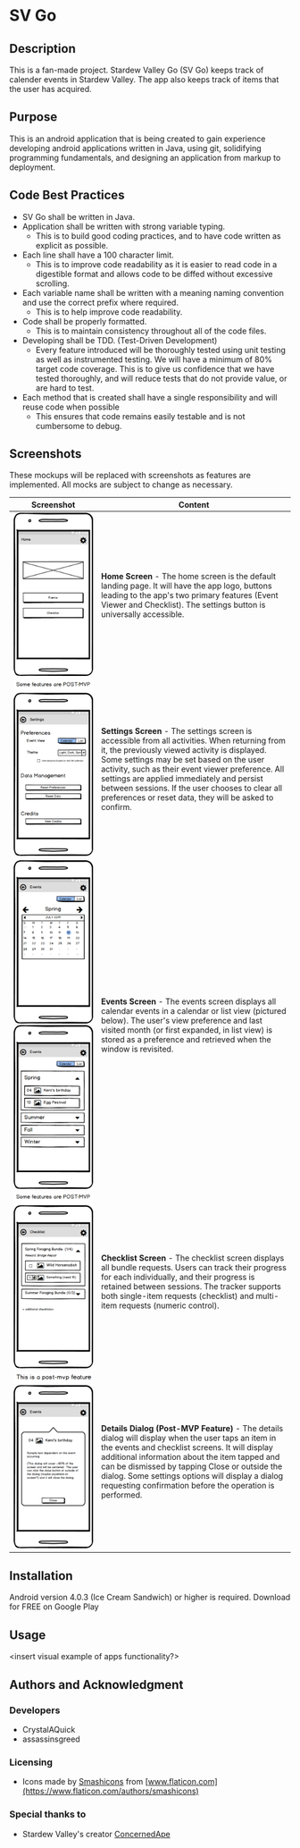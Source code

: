 # SV Go

## Description
This is a fan-made project.
Stardew Valley Go (SV Go) keeps track of calender events in Stardew Valley.
The app also keeps track of items that the user has acquired.

## Purpose
This is an android application that is being created to gain experience developing android
applications written in Java, using git, solidifying programming fundamentals, and designing
an application from markup to deployment.

## Code Best Practices
  * SV Go shall be written in Java.
  * Application shall be written with strong variable typing.
     * This is to build good coding practices, and to have code written as explicit as possible.
  * Each line shall have a 100 character limit.
     * This is to improve code readability as it is easier to read code in a digestible format and
     allows code to be diffed without excessive scrolling.
  * Each variable name shall be written with a meaning naming convention and use the correct prefix
  where required.
     * This is to help improve code readability.
  * Code shall be properly formatted.
     * This is to maintain consistency throughout all of the code files.
  * Developing shall be TDD. (Test-Driven Development)
     *  Every feature introduced will be thoroughly tested using unit testing as well as
     instrumented testing. We will have a minimum of 80% target code coverage. This is to give us
     confidence that we have tested thoroughly, and will reduce tests that do not provide value,
     or are hard to test.
  * Each method that is created shall have a single responsibility and will reuse code when possible
     * This ensures that code remains easily testable and is not cumbersome to debug.

## Screenshots
These mockups will be replaced with screenshots as features are implemented. All mocks are subject to change as necessary.

| Screenshot | Content |
| ---------- | ------- |
![Main Activity](/app/src/main/res/ui-mocks/MainActivity.png "Main Activity") | **Home Screen** - The home screen is the default landing page. It will have the app logo, buttons leading to the app's two primary features (Event Viewer and Checklist). The settings button is universally accessible.
![Settings Activity](/app/src/main/res/ui-mocks/Settings.png "Settings Activity") | **Settings Screen** - The settings screen is accessible from all activities. When returning from it, the previously viewed activity is displayed. Some settings may be set based on the user activity, such as their event viewer preference. All settings are applied immediately and persist between sessions. If the user chooses to clear all preferences or reset data, they will be asked to confirm.
![Events Screen Calendar](/app/src/main/res/ui-mocks/Events_CalendarView.png "Events Activity - Calendar View") ![Events Screen List](/app/src/main/res/ui-mocks/Events_ListView.png "Events Activity - List View") | **Events Screen** - The events screen displays all calendar events in a calendar or list view (pictured below). The user's view preference and last visited month (or first expanded, in list view) is stored as a preference and retrieved when the window is revisited.
![Checklist Screen](/app/src/main/res/ui-mocks/Checklist.png "Checklist Activity") | **Checklist Screen** - The checklist screen displays all bundle requests. Users can track their progress for each individually, and their progress is retained between sessions. The tracker supports both single-item requests (checklist) and multi-item requests (numeric control).
![Dialog](/app/src/main/res/ui-mocks/DetailsDialog.png "Details Dialog") | **Details Dialog (Post-MVP Feature)** - The details dialog will display when the user taps an item in the events and checklist screens. It will display additional information about the item tapped and can be dismissed by tapping Close or outside the dialog. Some settings options will display a dialog requesting confirmation before the operation is performed.

## Installation
Android version 4.0.3 (Ice Cream Sandwich) or higher is required.
Download for FREE on Google Play <insert link to app store>

## Usage
<insert visual example of apps functionality?>

## Authors and Acknowledgment
### Developers
  * CrystalAQuick
  * assassinsgreed
  
### Licensing
  * Icons made by [Smashicons](https://www.flaticon.com/authors/smashicons) from [www.flaticon.com](https://www.flaticon.com/authors/smashicons)
   
### Special thanks to
  * Stardew Valley's creator [ConcernedApe](https://twitter.com/concernedape?lang=en)
  

  
  